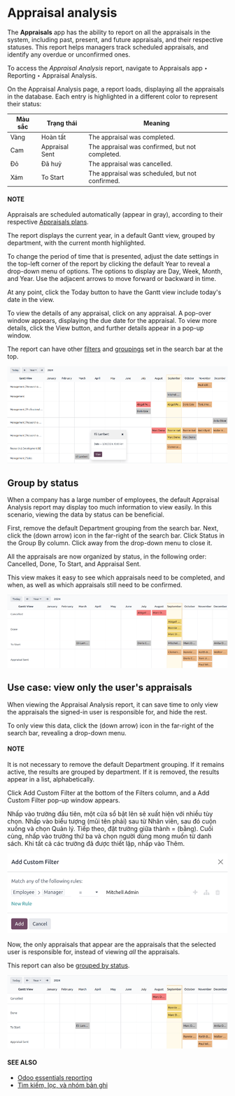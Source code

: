 # Appraisal analysis

The **Appraisals** app has the ability to report on all the appraisals in the system, including
past, present, and future appraisals, and their respective statuses. This report helps managers
track scheduled appraisals, and identify any overdue or unconfirmed ones.

To access the *Appraisal Analysis* report, navigate to Appraisals app ‣ Reporting
‣ Appraisal Analysis.

On the Appraisal Analysis page, a report loads, displaying all the appraisals in the
database. Each entry is highlighted in a different color to represent their status:

| Màu sắc   | Trạng thái     | Meaning                                         |
|-----------|----------------|-------------------------------------------------|
| Vàng      | Hoàn tất       | The appraisal was completed.                    |
| Cam       | Appraisal Sent | The appraisal was confirmed, but not completed. |
| Đỏ        | Đã huỷ         | The appraisal was cancelled.                    |
| Xám       | To Start       | The appraisal was scheduled, but not confirmed. |

#### NOTE
Appraisals are scheduled automatically (appear in gray), according to their respective
[Appraisals plans](../appraisals.md#appraisals-appraisal-plan).

The report displays the current year, in a default Gantt view, grouped by department, with the
current month highlighted.

To change the period of time that is presented, adjust the date settings in the top-left corner of
the report by clicking the default Year to reveal a drop-down menu of options. The
options to display are Day, Week, Month, and Year.
Use the adjacent arrows to move forward or backward in time.

At any point, click the Today button to have the Gantt view include today's date in the
view.

To view the details of any appraisal, click on any appraisal. A pop-over window appears, displaying
the due date for the appraisal. To view more details, click the View button, and further
details appear in a pop-up window.

The report can have other [filters](../../essentials/search.md#search-filters) and [groupings](../../essentials/search.md#search-group) set in
the search bar at the top.

![A report showing all the appraisals for the Appraisal Analysis report.](../../../.gitbook/assets/analysis.png)

<a id="appraisals-group-status"></a>

## Group by status

When a company has a large number of employees, the default Appraisal Analysis report
may display too much information to view easily. In this scenario, viewing the data by status can be
beneficial.

First, remove the default <i class="oi oi-group"></i> Department grouping from the search bar.
Next, click the <i class="fa fa-caret-down"></i> (down arrow) icon in the far-right of the search
bar. Click Status in the <i class="oi oi-group"></i> Group By column. Click away from
the drop-down menu to close it.

All the appraisals are now organized by status, in the following order: Cancelled,
Done, To Start, and Appraisal Sent.

This view makes it easy to see which appraisals need to be completed, and when, as well as which
appraisals still need to be confirmed.

![A report showing all the appraisals, grouped by status.](../../../.gitbook/assets/by-status.png)

## Use case: view only the user's appraisals

When viewing the Appraisal Analysis report, it can save time to only view the appraisals
the signed-in user is responsible for, and hide the rest.

To only view this data, click the <i class="fa fa-caret-down"></i> (down arrow) icon in the
far-right of the search bar, revealing a drop-down menu.

#### NOTE
It is not necessary to remove the default <i class="oi oi-group"></i> Department grouping. If it
remains active, the results are grouped by department. If it is removed, the results appear in a
list, alphabetically.

Click Add Custom Filter at the bottom of the <i class="fa fa-filter"></i> Filters
column, and a Add Custom Filter pop-up window appears.

Nhấp vào trường đầu tiên, một cửa sổ bật lên sẽ xuất hiện với nhiều tùy chọn. Nhấp vào biểu tượng <i class="fa fa-chevron-right"></i> (mũi tên phải) sau từ Nhân viên, sau đó cuộn xuống và chọn Quản lý. Tiếp theo, đặt trường giữa thành = (bằng). Cuối cùng, nhấp vào trường thứ ba và chọn người dùng mong muốn từ danh sách. Khi tất cả các trường đã được thiết lập, nhấp vào Thêm.

![A customized filter to show only the user's employees.](../../../.gitbook/assets/custom.png)

Now, the only appraisals that appear are the appraisals that the selected user is responsible for,
instead of viewing *all* the appraisals.

This report can also be [grouped by status](#appraisals-group-status).

![A report showing only the appraisals the user is responsible for, by status.](../../../.gitbook/assets/users-appraisals.png)

#### SEE ALSO
- [Odoo essentials reporting](../../essentials/reporting.md)
- [Tìm kiếm, lọc, và nhóm bản ghi](../../essentials/search.md)
